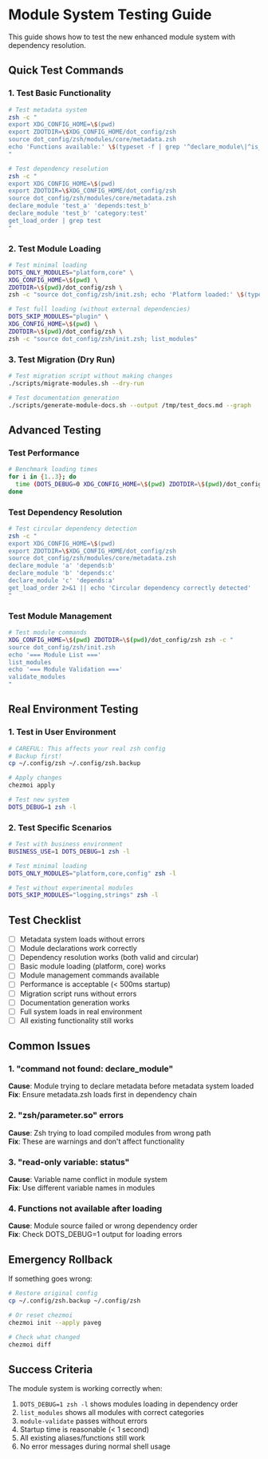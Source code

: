 # Module System Testing Guide

This guide shows how to test the new enhanced module system with dependency resolution.

## Quick Test Commands

### 1. Test Basic Functionality

```bash
# Test metadata system
zsh -c "
export XDG_CONFIG_HOME=\$(pwd)
export ZDOTDIR=\$XDG_CONFIG_HOME/dot_config/zsh
source dot_config/zsh/modules/core/metadata.zsh
echo 'Functions available:' \$(typeset -f | grep '^declare_module\|^is_module_loaded' | wc -l)
"

# Test dependency resolution
zsh -c "
export XDG_CONFIG_HOME=\$(pwd)
export ZDOTDIR=\$XDG_CONFIG_HOME/dot_config/zsh
source dot_config/zsh/modules/core/metadata.zsh
declare_module 'test_a' 'depends:test_b'
declare_module 'test_b' 'category:test'
get_load_order | grep test
"
```

### 2. Test Module Loading

```bash
# Test minimal loading
DOTS_ONLY_MODULES="platform,core" \
XDG_CONFIG_HOME=\$(pwd) \
ZDOTDIR=\$(pwd)/dot_config/zsh \
zsh -c "source dot_config/zsh/init.zsh; echo 'Platform loaded:' \$(type ostype)"

# Test full loading (without external dependencies)
DOTS_SKIP_MODULES="plugin" \
XDG_CONFIG_HOME=\$(pwd) \
ZDOTDIR=\$(pwd)/dot_config/zsh \
zsh -c "source dot_config/zsh/init.zsh; list_modules"
```

### 3. Test Migration (Dry Run)

```bash
# Test migration script without making changes
./scripts/migrate-modules.sh --dry-run

# Test documentation generation
./scripts/generate-module-docs.sh --output /tmp/test_docs.md --graph
```

## Advanced Testing

### Test Performance

```bash
# Benchmark loading times
for i in {1..3}; do
  time (DOTS_DEBUG=0 XDG_CONFIG_HOME=\$(pwd) ZDOTDIR=\$(pwd)/dot_config/zsh zsh -c "source dot_config/zsh/init.zsh" >/dev/null 2>&1)
done
```

### Test Dependency Resolution

```bash
# Test circular dependency detection
zsh -c "
export XDG_CONFIG_HOME=\$(pwd)
export ZDOTDIR=\$XDG_CONFIG_HOME/dot_config/zsh
source dot_config/zsh/modules/core/metadata.zsh
declare_module 'a' 'depends:b'
declare_module 'b' 'depends:c'
declare_module 'c' 'depends:a'
get_load_order 2>&1 || echo 'Circular dependency correctly detected'
"
```

### Test Module Management

```bash
# Test module commands
XDG_CONFIG_HOME=\$(pwd) ZDOTDIR=\$(pwd)/dot_config/zsh zsh -c "
source dot_config/zsh/init.zsh
echo '=== Module List ==='
list_modules
echo '=== Module Validation ==='
validate_modules
"
```

## Real Environment Testing

### 1. Test in User Environment

```bash
# CAREFUL: This affects your real zsh config
# Backup first!
cp ~/.config/zsh ~/.config/zsh.backup

# Apply changes
chezmoi apply

# Test new system
DOTS_DEBUG=1 zsh -l
```

### 2. Test Specific Scenarios

```bash
# Test with business environment
BUSINESS_USE=1 DOTS_DEBUG=1 zsh -l

# Test minimal loading
DOTS_ONLY_MODULES="platform,core,config" zsh -l

# Test without experimental modules
DOTS_SKIP_MODULES="logging,strings" zsh -l
```

## Test Checklist

- [ ] Metadata system loads without errors
- [ ] Module declarations work correctly
- [ ] Dependency resolution works (both valid and circular)
- [ ] Basic module loading (platform, core) works
- [ ] Module management commands available
- [ ] Performance is acceptable (< 500ms startup)
- [ ] Migration script runs without errors
- [ ] Documentation generation works
- [ ] Full system loads in real environment
- [ ] All existing functionality still works

## Common Issues

### 1. "command not found: declare_module"

**Cause**: Module trying to declare metadata before metadata system loaded  
**Fix**: Ensure metadata.zsh loads first in dependency chain

### 2. "zsh/parameter.so" errors

**Cause**: Zsh trying to load compiled modules from wrong path  
**Fix**: These are warnings and don't affect functionality

### 3. "read-only variable: status"

**Cause**: Variable name conflict in module system  
**Fix**: Use different variable names in modules

### 4. Functions not available after loading

**Cause**: Module source failed or wrong dependency order  
**Fix**: Check DOTS_DEBUG=1 output for loading errors

## Emergency Rollback

If something goes wrong:

```bash
# Restore original config
cp ~/.config/zsh.backup ~/.config/zsh

# Or reset chezmoi
chezmoi init --apply paveg

# Check what changed
chezmoi diff
```

## Success Criteria

The module system is working correctly when:

1. `DOTS_DEBUG=1 zsh -l` shows modules loading in dependency order
2. `list_modules` shows all modules with correct categories
3. `module-validate` passes without errors
4. Startup time is reasonable (< 1 second)
5. All existing aliases/functions still work
6. No error messages during normal shell usage
